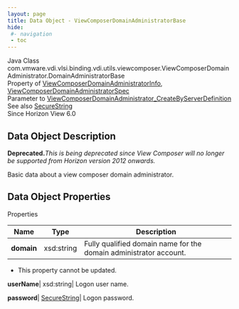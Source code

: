 ```yaml
---
layout: page
title: Data Object - ViewComposerDomainAdministratorBase
hide:
 #- navigation
 - toc
---
```






Java Class
    com.vmware.vdi.vlsi.binding.vdi.utils.viewcomposer.ViewComposerDomainAdministrator.DomainAdministratorBase  
Property of
     [ViewComposerDomainAdministratorInfo](vdi.utils.viewcomposer.ViewComposerDomainAdministrator.ViewComposerDomainAdministratorInfo.md#field_detail), [ViewComposerDomainAdministratorSpec](vdi.utils.viewcomposer.ViewComposerDomainAdministrator.ViewComposerDomainAdministratorSpec.md#field_detail)  
Parameter to
     [ViewComposerDomainAdministrator_CreateByServerDefinition](vdi.utils.viewcomposer.ViewComposerDomainAdministrator.md#createByServerDefinition)  
See also
     [SecureString](vdi.util.SecureString.md)  
Since 
    Horizon View 6.0

## Data Object Description 

**Deprecated.**_This is being deprecated since View Composer will no longer be supported from Horizon version 2012 onwards._

Basic data about a view composer domain administrator. 

## Data Object Properties

Properties

Name |  Type |  Description   
---|---|---  
**domain**|  xsd:string|  Fully qualified domain name for the domain administrator account.   


* This property cannot be updated.

  
**userName**|  xsd:string|  Logon user name.   
  
**password**| [SecureString](vdi.util.SecureString.md)|  Logon password.   
  
  
  

  
  

